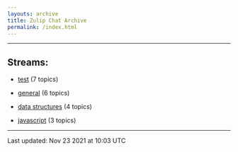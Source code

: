 ```yaml
---
layouts: archive
title: Zulip Chat Archive
permalink: /index.html
---
```


---

## Streams:

* [test](stream/253152-test/index.html) (7 topics)

* [general](stream/213222-general/index.html) (6 topics)

* [data structures](stream/217915-data-structures/index.html) (4 topics)

* [javascript](stream/217809-javascript/index.html) (3 topics)

<hr><p>Last updated: Nov 23 2021 at 10:03 UTC</p>